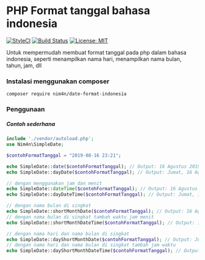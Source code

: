 # PHP Format tanggal bahasa indonesia
[![StyleCI](https://github.styleci.io/repos/201660628/shield?branch=master)](https://github.styleci.io/repos/201660628)
[![Build Status](https://travis-ci.org/nim4n136/format-tanggal-indonesia.svg?branch=master)](https://travis-ci.org/nim4n136/format-tanggal-indonesia)
 [![License: MIT](https://img.shields.io/badge/License-MIT-blue.svg)](https://opensource.org/licenses/MIT)
 


Untuk mempermudah membuat format tanggal pada php dalam bahasa indonesia, seperti menampilkan nama hari, menampilkan nama bulan, tahun, jam, dll

### Instalasi menggunakan composer
```
composer require nim4n/date-format-indonesia
```
### Penggunaan

##### Contoh sederhana
```php
include './vendor/autoload.php';
use Nim4n\SimpleDate;

$contohFormatTanggal = "2019-08-16 23:21";

echo SimpleDate::date($contohFormatTanggal); // Output: 16 Agustus 2019
echo SimpleDate::dayDate($contohFormatTanggal); // Output: Jumat, 16 Agustus 2019

// dengan menggunakan jam dan menit
echo SimpleDate::dateTime($contohFormatTanggal); // Output: 16 Agustus 2019 23:21
echo SimpleDate::dayDateTime($contohFormatTanggal); // Output: Jumat, 16 Agustus 2019 23:21

// dengan nama bulan di singkat
echo SimpleDate::shortMonthDate($contohFormatTanggal); // Output: 16 Agt 2019
// dengan nama bulan di singkat tambah waktu jam menit
echo SimpleDate::shortMonthDateTime($contohFormatTanggal); // Output: 16 Agt 2019 23:21

// dengan nama hari dan nama bulan di singkat
echo SimpleDate::dayShortMonthDate($contohFormatTanggal); // Output: Jumat, 16 Agt 2019 
// dengan nama hari dan nama bulan di singkat tambah jam waktu
echo SimpleDate::dayShortMonthDateTime($contohFormatTanggal); // Output: Jumat, 16 Agt 2019 23:21
```
